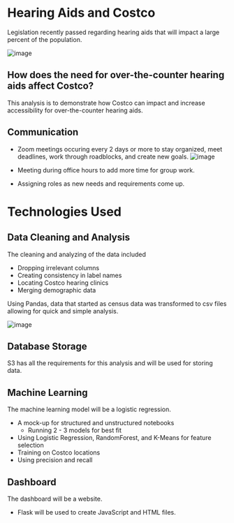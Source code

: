# Hearing Aids and Costco
Legislation recently passed regarding hearing aids that will impact a large percent of the population. 

![image](https://user-images.githubusercontent.com/106329824/198403445-803fc993-6e18-437a-a3eb-d17699ffc807.png)

## How does the need for over-the-counter hearing aids affect Costco?
This analysis is to demonstrate how Costco can impact and increase accessibility for over-the-counter hearing aids. 

## Communication
* Zoom meetings occuring every 2 days or more to stay organized, meet deadlines, work through roadblocks, and create new goals.
![image](https://user-images.githubusercontent.com/106329824/198403149-6de312d7-2ac5-4a5e-9ce1-3fc05755ac1c.png)

* Meeting during office hours to add more time for group work.
* Assigning roles as new needs and requirements come up.

# Technologies Used
## Data Cleaning and Analysis
The cleaning and analyzing of the data included 
* Dropping irrelevant columns
* Creating consistency in label names
* Locating Costco hearing clinics
* Merging demographic data 

Using Pandas, data that started as census data was transformed to csv files allowing for quick and simple analysis.

![image](https://user-images.githubusercontent.com/106329824/198403689-1276ccb1-f2b6-453e-896b-84a72cae1cab.png)
## Database Storage
S3 has all the requirements for this analysis and will be used for storing data. 

## Machine Learning
The machine learning model will be a logistic regression.  
* A mock-up  for structured and unstructured notebooks 
  * Running 2 - 3 models for best fit
* Using Logistic Regression, RandomForest, and K-Means for feature selection
* Training on Costco locations
* Using precision and recall
## Dashboard
The dashboard will be a website. 
* Flask will be used to create JavaScript and HTML files.
